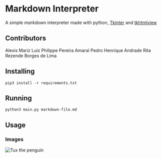 # Markdown Interpreter

A simple _markdown_ interpreter made with python, [Tkinter](https://docs.python.org/3/library/tkinter.html) and [tkhtmlview](https://pypi.org/project/tkhtmlview/)

Contributors
------------
Alexis Mariz
Luiz Philippe Pereira Amaral
Pedro Henrique Andrade
Rita Rezende Borges de Lima

Installing
-------------
```pip3 install -r requirements.txt```

## Running

```python3 main.py markdown-file.md```

## Usage

### Images

![Tux the penguin](tux.png)
